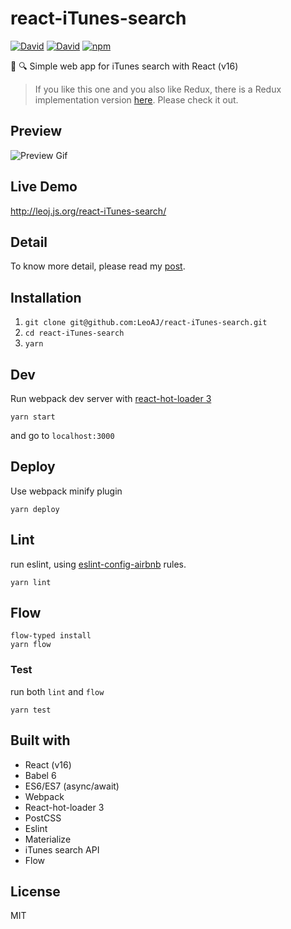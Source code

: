 # react-iTunes-search

[![David](https://img.shields.io/david/LeoAJ/react-iTunes-search.svg?style=flat-square)](https://david-dm.org/LeoAJ/react-iTunes-search)
[![David](https://img.shields.io/david/dev/LeoAJ/react-iTunes-search.svg?style=flat-square)](https://david-dm.org/LeoAJ/react-iTunes-search#info=devDependencies)
[![npm](https://img.shields.io/npm/l/express.svg?style=flat-square)](https://github.com/LeoAJ/react-iTunes-search/blob/master/LICENSE)

:musical_note: :mag: Simple web app for iTunes search with React  (v16)

>If you like this one and you also like Redux, there is a Redux implementation version [here](https://github.com/LeoAJ/redux-iTunes-search). Please check it out.

## Preview

![Preview Gif](https://raw.githubusercontent.com/LeoAJ/react-iTunes-search/gif/react-iTunes-search.gif)

## Live Demo

http://leoj.js.org/react-iTunes-search/

## Detail

To know more detail, please read my [post](http://leoj.js.org/personal/React-iTunes-Search/).

## Installation

1. `git clone git@github.com:LeoAJ/react-iTunes-search.git`
2. `cd react-iTunes-search`
3. `yarn`

## Dev

Run webpack dev server with [react-hot-loader 3](https://github.com/gaearon/react-hot-loader)

```
yarn start
```

and go to `localhost:3000`

## Deploy

Use webpack minify plugin

```
yarn deploy
```

## Lint

run eslint, using [eslint-config-airbnb](https://github.com/airbnb/javascript/tree/master/packages/eslint-config-airbnb) rules.

```
yarn lint
```

## Flow

```
flow-typed install
yarn flow
```

### Test

run both `lint` and `flow`

```
yarn test
```

## Built with

* React (v16)
* Babel 6
* ES6/ES7 (async/await)
* Webpack
* React-hot-loader 3
* PostCSS
* Eslint
* Materialize
* iTunes search API
* Flow

## License

MIT
